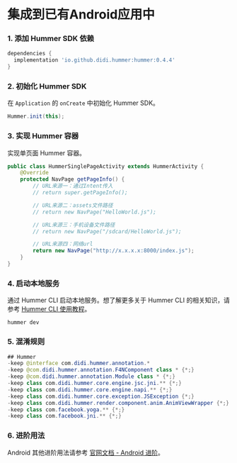集成到已有Android应用中
===

### 1. 添加 Hummer SDK 依赖
``` gradle
dependencies {
  implementation 'io.github.didi.hummer:hummer:0.4.4'
}
```

### 2. 初始化 Hummer SDK
在 `Application` 的 `onCreate` 中初始化 Hummer SDK。
```java
Hummer.init(this);
```

### 3. 实现 Hummer 容器
实现单页面 Hummer 容器。
```java
public class HummerSinglePageActivity extends HummerActivity {
    @Override
    protected NavPage getPageInfo() {
        // URL来源一：通过Intent传入
        // return super.getPageInfo();

        // URL来源二：assets文件路径
        // return new NavPage("HelloWorld.js");

        // URL来源三：手机设备文件路径
        // return new NavPage("/sdcard/HelloWorld.js");

        // URL来源四：网络url
        return new NavPage("http://x.x.x.x:8000/index.js");
    }
}
```

### 4. 启动本地服务
通过 Hummer CLI 启动本地服务。想了解更多关于 Hummer CLI 的相关知识，请参考 [Hummer CLI 使用教程](https://hummer.didi.cn/doc#/zh-CN/cli_doc)。
```
hummer dev
```

### 5. 混淆规则
```java
## Hummer
-keep @interface com.didi.hummer.annotation.*
-keep @com.didi.hummer.annotation.F4NComponent class * {*;}
-keep @com.didi.hummer.annotation.Module class * {*;}
-keep class com.didi.hummer.core.engine.jsc.jni.** {*;}
-keep class com.didi.hummer.core.engine.napi.** {*;}
-keep class com.didi.hummer.core.exception.JSException {*;}
-keep class com.didi.hummer.render.component.anim.AnimViewWrapper {*;}
-keep class com.facebook.yoga.** {*;}
-keep class com.facebook.jni.** {*;}
```

### 6. 进阶用法
Android 其他进阶用法请参考 [官网文档 - Android 进阶](https://hummer.didi.cn/doc#/zh-CN/android_doc_advanced)。
